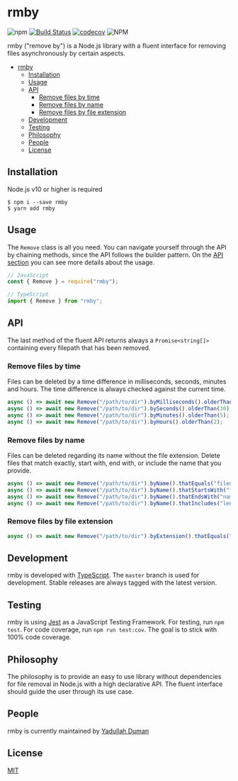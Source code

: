 # rmby

![npm](https://img.shields.io/npm/v/rmby)
[![Build Status](https://travis-ci.org/yduman/rmby.svg?branch=master)](https://travis-ci.org/yduman/rmby)
[![codecov](https://codecov.io/gh/yduman/rmby/branch/master/graph/badge.svg)](https://codecov.io/gh/yduman/rmby)
![NPM](https://img.shields.io/npm/l/rmby)

rmby ("remove by") is a Node.js library with a fluent interface for removing files asynchronously by certain aspects.

- [rmby](#rmby)
  - [Installation](#installation)
  - [Usage](#usage)
  - [API](#api)
    - [Remove files by time](#remove-files-by-time)
    - [Remove files by name](#remove-files-by-name)
    - [Remove files by file extension](#remove-files-by-file-extension)
  - [Development](#development)
  - [Testing](#testing)
  - [Philosophy](#philosophy)
  - [People](#people)
  - [License](#license)

## Installation

Node.js v10 or higher is required

```console
$ npm i --save rmby
$ yarn add rmby
```

## Usage

The `Remove` class is all you need. You can navigate yourself through the API by chaining methods, since the API follows the builder pattern. On the [API section](#api) you can see more details about the usage.

```js
// JavaScript
const { Remove } = require("rmby");

// TypeScript
import { Remove } from "rmby";
```

## API

The last method of the fluent API returns always a `Promise<string[]>` containing every filepath that has been removed.

### Remove files by time

Files can be deleted by a time difference in milliseconds, seconds, minutes and hours. The time difference is always checked against the current time.

```js
async () => await new Remove("/path/to/dir").byMilliseconds().olderThan(500);
async () => await new Remove("/path/to/dir").bySeconds().olderThan(30);
async () => await new Remove("/path/to/dir").byMinutes().olderThan(5);
async () => await new Remove("/path/to/dir").byHours().olderThan(2);
```

### Remove files by name

Files can be deleted regarding its name without the file extension. Delete files that match exactly, start with, end with, or include the name that you provide.

```js
async () => await new Remove("/path/to/dir").byName().thatEquals("filename");
async () => await new Remove("/path/to/dir").byName().thatStartsWith("file");
async () => await new Remove("/path/to/dir").byName().thatEndsWith("name");
async () => await new Remove("/path/to/dir").byName().thatIncludes("lena");
```

### Remove files by file extension

```js
async () => await new Remove("/path/to/dir").byExtension().thatEquals(".txt");
```

## Development

rmby is developed with [TypeScript](https://www.typescriptlang.org/). The `master` branch is used for development. Stable releases are always tagged with the latest version.

## Testing

rmby is using [Jest](https://jestjs.io/) as a JavaScript Testing Framework. For testing, run `npm test`. For code coverage, run `npm run test:cov`. The goal is to stick with 100% code coverage.

## Philosophy

The philosophy is to provide an easy to use library without dependencies for file removal in Node.js with a high declarative API. The fluent interface should guide the user through its use case.

## People

rmby is currently maintained by [Yadullah Duman](https://github.com/yduman)

## License

[MIT](LICENSE)
